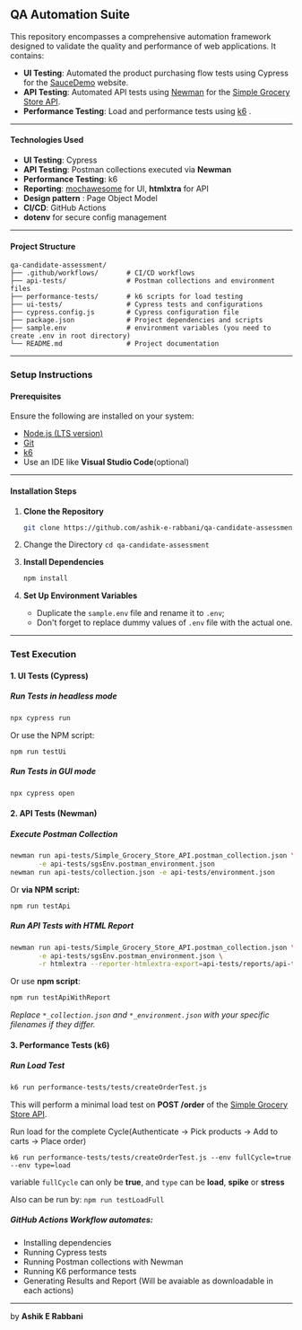 ## QA Automation Suite

This repository encompasses a comprehensive automation framework designed to validate the quality and performance of web applications. It contains:

- **UI Testing**: Automated the product purchasing flow tests using Cypress for the [SauceDemo](https://www.saucedemo.com/) website.
- **API Testing**: Automated API tests using [Newman](https://www.npmjs.com/package/newman) for the [Simple Grocery Store API](https://simple-grocery-api.store/).
- **Performance Testing**: Load and performance tests using [k6](https://k6.io/) .

---

#### Technologies Used

- **UI Testing**: Cypress
- **API Testing**: Postman collections executed via **Newman**
- **Performance Testing**: k6
- **Reporting**: [mochawesome](https://www.npmjs.com/package/mochawesome) for UI, **htmlxtra** for API
- **Design pattern** : Page Object Model
- **CI/CD**: GitHub Actions
- **dotenv** for secure config management

---

#### Project Structure

```
qa-candidate-assessment/
├── .github/workflows/       # CI/CD workflows
├── api-tests/               # Postman collections and environment files
├── performance-tests/       # k6 scripts for load testing
├── ui-tests/                # Cypress tests and configurations
├── cypress.config.js        # Cypress configuration file
├── package.json             # Project dependencies and scripts
├── sample.env               # environment variables (you need to create .env in root directory)
└── README.md                # Project documentation
```

---

### Setup Instructions

#### Prerequisites

Ensure the following are installed on your system:

- [Node.js (LTS version)](https://nodejs.org/)
- [Git](https://git-scm.com/)
- [k6](https://k6.io/)
- Use an IDE like **Visual Studio Code**(optional)

---

#### Installation Steps

1. **Clone the Repository**

   ```bash
   git clone https://github.com/ashik-e-rabbani/qa-candidate-assessment.git
   ```
2. Change the Directory `cd qa-candidate-assessment`
3. **Install Dependencies**

   ```bash
   npm install
   ```
4. **Set Up Environment Variables**

   - Duplicate the `sample.env` file and rename it to `.env`;
   - Don't forget to replace dummy values of `.env` file with the actual one.

---

### Test Execution

#### 1. UI Tests (Cypress)

##### Run Tests in headless mode

```bash
npx cypress run
```

Or use the NPM script:

```npm run testUi
npm run testUi
```

##### Run Tests in GUI mode

```bash
npx cypress open
```

#### 2. API Tests (Newman)

##### Execute Postman Collection

```bash
newman run api-tests/Simple_Grocery_Store_API.postman_collection.json \
       -e api-tests/sgsEnv.postman_environment.json
newman run api-tests/collection.json -e api-tests/environment.json
```

Or **via NPM script:**

```
npm run testApi
```

##### Run API Tests with HTML Report

```bash
newman run api-tests/Simple_Grocery_Store_API.postman_collection.json \
       -e api-tests/sgsEnv.postman_environment.json \
       -r htmlextra --reporter-htmlextra-export=api-tests/reports/api-test-report.html
```

Or use **npm script**:

```bash
npm run testApiWithReport
```

*Replace `*_collection.json` and `*_environment.json` with your specific filenames if they differ.*

#### 3. Performance Tests (k6)

##### Run Load Test

```bash
k6 run performance-tests/tests/createOrderTest.js
```

This will perform a minimal load test on **POST /order** of the [Simple Grocery Store API](https://simple-grocery-api.store/).

Run load for the complete Cycle(Authenticate -> Pick products -> Add to carts -> Place order)

```
k6 run performance-tests/tests/createOrderTest.js --env fullCycle=true --env type=load
```

variable `fullCycle` can only be **true**, and `type` can be **load**, **spike** or **stress**

Also can be run by: `npm run testLoadFull`
<br>

##### GitHub Actions Workflow automates:

* Installing dependencies
* Running Cypress tests
* Running Postman collections with Newman
* Running K6 performance tests
* Generating Results and Report (Will be avaiable as downloadable in each actions)
---
by **Ashik E Rabbani**
